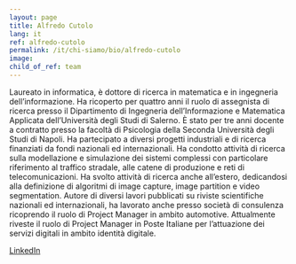 ```yaml
---
layout: page
title: Alfredo Cutolo
lang: it
ref: alfredo-cutolo
permalink: /it/chi-siamo/bio/alfredo-cutolo
image:
child_of_ref: team
---
```


Laureato in informatica, è dottore di ricerca in matematica e in ingegneria dell’informazione. Ha ricoperto per quattro anni il ruolo di assegnista di ricerca presso il Dipartimento di Ingegneria dell’Informazione e Matematica Applicata dell’Università degli Studi di Salerno. È stato per tre anni docente a contratto presso la facoltà di Psicologia della Seconda Università degli Studi di Napoli. Ha partecipato a diversi progetti industriali e di ricerca finanziati da fondi nazionali ed internazionali. Ha condotto attività di ricerca sulla modellazione e simulazione dei sistemi complessi con particolare riferimento al traffico stradale, alle catene di produzione e reti di telecomunicazioni. Ha svolto attività di ricerca anche all’estero, dedicandosi alla definizione di algoritmi di image capture, image partition e video segmentation. Autore di diversi lavori pubblicati su riviste scientifiche nazionali ed internazionali, ha lavorato anche presso società di consulenza ricoprendo il ruolo di Project Manager in ambito automotive. Attualmente riveste il ruolo di Project Manager in Poste Italiane per l’attuazione dei servizi digitali in ambito identità digitale.

[LinkedIn](https://www.linkedin.com/in/alfredo-cutolo-7b288953/)
